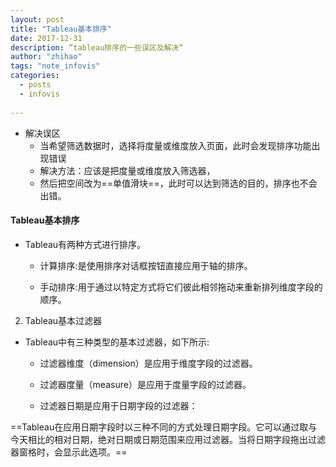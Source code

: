 ```yaml
---
layout: post
title: "Tableau基本排序"
date: 2017-12-31
description: ”tableau排序的一些误区及解决“
author: "zhihao"
tags: "note_infovis"
categories:
  - posts
  - infovis
 
---
```



* 解决误区
    * 当希望筛选数据时，选择将度量或维度放入页面，此时会发现排序功能出现错误
	* 解决方法：应该是把度量或维度放入筛选器，
	* 然后把空间改为==单值滑块==，此时可以达到筛选的目的，排序也不会出错。



#### Tableau基本排序

* Tableau有两种方式进行排序。
    * 计算排序:是使用排序对话框按钮直接应用于轴的排序。

    * 手动排序:用于通过以特定方式将它们彼此相邻拖动来重新排列维度字段的顺序。

2. Tableau基本过滤器
* Tableau中有三种类型的基本过滤器，如下所示:

    * 过滤器维度（dimension）是应用于维度字段的过滤器。

   * 过滤器度量（measure）是应用于度量字段的过滤器。

    * 过滤器日期是应用于日期字段的过滤器：

==Tableau在应用日期字段时以三种不同的方式处理日期字段。它可以通过取与今天相比的相对日期，绝对日期或日期范围来应用过滤器。当将日期字段拖出过滤器窗格时，会显示此选项。==

